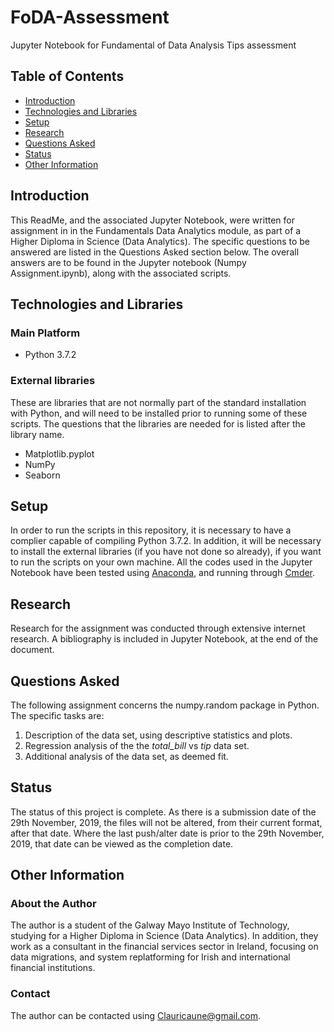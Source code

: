 # FoDA-Assessment
Jupyter Notebook for Fundamental of Data Analysis Tips assessment

## Table of Contents
  * [Introduction](#Introduction)
  * [Technologies and Libraries](#Technologies-and-Libraries)
  * [Setup](#Setup)
  * [Research](#Research)
  * [Questions Asked](#Questions-Asked)
  * [Status](#Status)
  * [Other Information](#Other-Information)
  
  ## Introduction
This ReadMe, and the associated Jupyter Notebook, were written for assignment in in the Fundamentals Data Analytics module, as part of a Higher Diploma in Science (Data Analytics). The specific questions to be answered are listed in the Questions Asked section below. The overall answers are to be found in the Jupyter notebook (Numpy Assignment.ipynb), along with the associated scripts.

## Technologies and Libraries
### Main Platform
* Python 3.7.2

### External libraries
These are libraries that are not normally part of the standard installation with Python, and will need to be installed prior to running some of these scripts. The questions that the libraries are needed for is listed after the library name.
* Matplotlib.pyplot
* NumPy
* Seaborn

## Setup
In order to run the scripts in this repository, it is necessary to have a complier capable of compiling Python 3.7.2. In addition, it will be necessary to install the external libraries (if you have not done so already), if you want to run the scripts on your own machine.
All the codes used in the Jupyter Notebook have been tested using [Anaconda](https://www.anaconda.com/distribution/), and running through [Cmder](https://cmder.net/).

## Research
Research for the assignment was conducted through extensive internet research. A bibliography is included in Jupyter Notebook, at the end of the document.

## Questions Asked
The following assignment concerns the numpy.random package in Python. The specific tasks are:
1. Description of the data set, using descriptive statistics and plots.
2. Regression analysis of the the *total_bill* vs *tip* data set.
3. Additional analysis of the data set, as deemed fit.

## Status
The status of this project is complete. As there is a submission date of the 29th November, 2019, the files will not be altered, from their current format, after that date. Where the last push/alter date is prior to the 29th November, 2019, that date can be viewed as the completion date.
 
## Other Information
### About the Author
The author is a student of the Galway Mayo Institute of Technology, studying for a Higher Diploma in Science (Data Analytics). In addition, they work as a consultant in the financial services sector in Ireland, focusing on data migrations, and system replatforming for Irish and international financial institutions.

### Contact
The author can be contacted using Clauricaune@gmail.com.